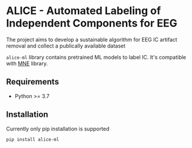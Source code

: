 # ALICE - Automated Labeling of Independent Components for EEG

The project aims to develop a sustainable algorithm for EEG IC artifact removal and collect a publically available dataset

`alice-ml` library contains pretrained ML models to label IC. It's compatible with [MNE](https://mne.tools/stable/index.html) library.

## Requirements

* Python >= 3.7

## Installation

Currently only pip installation is supported

```
pip install alice-ml
```
